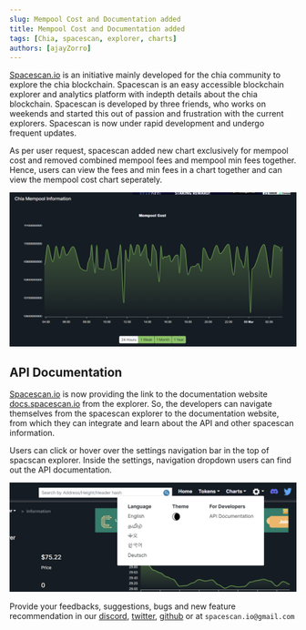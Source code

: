 ```yaml
---
slug: Mempool Cost and Documentation added
title: Mempool Cost and Documentation added
tags: [Chia, spacescan, explorer, charts]
authors: [ajayZorro]
---
```


[Spacescan.io](https://www.spacescan.io/) is an initiative mainly developed for the chia community to explore the chia blockchain. Spacescan is an easy accessible blockchain explorer and analytics platform with indepth details about the chia blockchain. Spacescan is developed by three friends, who works on weekends and started this out of passion and frustration 
with the current explorers. Spacescan is now under rapid development and undergo frequent updates.  

As per user request, spacescan added new chart exclusively for mempool cost and removed combined mempool fees and mempool min fees together. 
Hence, users can view the fees and min fees in a chart together and can view the mempool cost chart seperately. 

![Chiatothemoon Plushie](./mempoolchart.png)

## API Documentation

[Spacescan.io](https://www.spacescan.io/) is now providing the link to the documentation website [docs.spacescan.io](https://docs.spacescan.io/) from the explorer. So, the developers can navigate themselves from the spacescan explorer to the documentation website, from which they can integrate and learn about the API and other spacescan information.

Users can click or hover over the settings navigation bar in the top of spacscan explorer. Inside the settings, navigation dropdown users can find out the API documentation. 

![dropdown Pics](./navBar.png)

Provide your feedbacks, suggestions, bugs and new feature recommendation in our [discord](https://discord.com/invite/Bb4sj3Bg9P), [twitter](https://twitter.com/spacescan_io), [github](https://github.com/spacescan-io/web/issues) or at `spacescan.io@gmail.com` 
